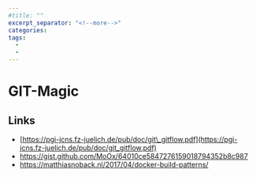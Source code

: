 ```yaml
---
#title: ""
excerpt_separator: "<!--more-->"
categories:
tags:
  - 
  - 
---
```



# GIT-Magic

## Links

* [https://pgi-jcns.fz-juelich.de/pub/doc/git\_gitflow.pdf](https://pgi-jcns.fz-juelich.de/pub/doc/git_gitflow.pdf)
* https://gist.github.com/MoOx/64010ce5847276159018794352b8c987
* https://matthiasnoback.nl/2017/04/docker-build-patterns/



